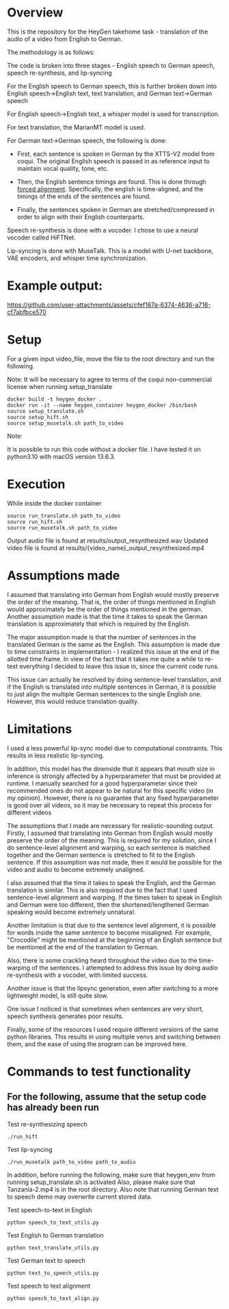 # Overview

This is the repository for the HeyGen takehome task - translation of the audio of a video from English to German.

The methodology is as follows:

The code is broken into three stages - English speech to German speech, speech re-synthesis, and lip-syncing

For the English speech to German speech, this is further broken down into English speech->English text, text translation, and German text->German speech

For English speech->English text, a whisper model is used for transcription.

For text translation, the MarianMT model is used.

For German text->German speech, the following is done: 
- First, each sentence is spoken in German by the XTTS-V2 model from coqui. The original English speech is passed in as reference input to maintain vocal quality, tone, etc.

- Then, the English sentence timings are found. This is done through [forced alignment](https://pytorch.org/audio/stable/tutorials/forced_alignment_tutorial.html). Specifically, the english is time-aligned, and the timings of the ends of the sentences are found.

- Finally, the sentences spoken in German are stretched/compressed in order to align with their English counterparts. 

Speech re-synthesis is done with a vocoder. I chose to use a neural vocoder called HiFTNet.

Lip-syncing is done with MuseTalk. This is a model with U-net backbone, VAE encoders, and whisper time synchronization.

# Example output:

https://github.com/user-attachments/assets/cfef167a-6374-4636-a716-cf7abfbce570

# Setup
For a given input video_file, move the file to the root directory and run the following.

Note: It will be necessary to agree to terms of the coqui non-commercial license when running setup_translate

```
docker build -t heygen_docker .
docker run -it --name heygen_container heygen_docker /bin/bash
source setup_translate.sh
source setup_hift.sh
source setup_musetalk.sh path_to_video
```

Note:

It is possible to run this code without a docker file. I have tested it on python3.10 with macOS version 13.6.3. 

# Execution
While inside the docker container

```
source run_translate.sh path_to_video
source run_hift.sh
source run_musetalk.sh path_to_video
```

Output audio file is found at results/output_resynthesized.wav
Updated video file is found at results/{video_name}_output_resynthesized.mp4

# Assumptions made
I assumed that translating into German from English would mostly preserve the order of the meaning. 
That is, the order of things mentioned in English would approximately be the order of things mentioned in the german.
Another assumption made is that the time it takes to speak the German translation is approximately that which is
required by the English. 

The major assumption made is that the number of sentences in the translated German is the same as the English.
This assumption is made due to time constraints in implementation - I realized this issue at the end of the allotted 
time frame. In view of the fact that it takes me quite a while to re-test everything I decided to leave this issue
in, since the current code runs. 

This issue can actually be resolved by doing sentence-level translation, and if the English is translated into
multiple sentences in German, it is possible to just align the multiple German sentences to the single English one. 
However, this would reduce translation quality.

# Limitations
I used a less powerful lip-sync model due to computational constraints. This results in less realistic lip-syncing. 

In addition, this model has the downside that it appears that mouth size in inference is strongly affected by a
hyperparameter that must be provided at runtime. I manually searched for a good hyperparameter since their 
recommended ones do not appear to be natural for this specific video (in my opinion). However, there is no guarantee
that any fixed hyperparameter is good over all videos, so it may be necessary to repeat this process for different videos

The assumptions that I made are necessary for realistic-sounding output. Firstly, I assumed that translating into 
German from English would mostly preserve the order of the meaning. This is required for my solution, since I do 
sentence-level alignment and warping, so each sentence is matched together and the German sentence is stretched 
to fit to the English sentence. If this assumption was not made, then it would be possible for the video and audio 
to become extremely unaligned.

I also assumed that the time it takes to speak the English, and the German translation is similar. This is also 
required due to the fact that I used sentence-level alignment and warping. If the times taken to speak in English 
and German were too different, then the shortened/lengthened German speaking would become extremely unnatural.

Another limitation is that due to the sentence level alignment, it is possible for words inside the same sentence
to become misaligned. For example, "Crocodile" might be mentioned at the beginning of an English sentence but
be mentioned at the end of the translation to German.

Also, there is some crackling heard throughout the video due to the time-warping of the sentences. I attempted to address
this issue by doing audio re-synthesis with a vocoder, with limited success.

Another issue is that the lipsync generation, even after switching to a more lightweight model, is still quite slow.

One issue I noticed is that sometimes when sentences are very short, speech synthesis generates poor results.

Finally, some of the resources I used require different versions of the same python libraries. This results in 
using multiple venvs and switching between them, and the ease of using the program can be improved here.

# Commands to test functionality

## For the following, assume that the setup code has already been run

Test re-synthesizing speech

```
./run_hift
```

Test lip-syncing

```
./run_musetalk path_to_video path_to_audio
```

In addition, before running the following, make sure that heygen_env from running setup_translate.sh is activated
Also, please make sure that Tanzania-2.mp4 is in the root directory.
Also note that running German text to speech demo may overwrite current stored data.

Test speech-to-text in English

```
python speech_to_text_utils.py
```

Test English to German translation

```
python text_translate_utils.py
```

Test German text to speech

```
python text_to_speech_utils.py
```

Test speech to text alignment

```
python speech_to_text_align.py
```
